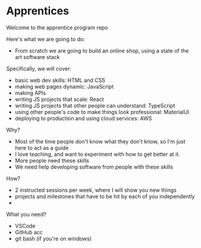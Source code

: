 # Apprentices

Welcome to the apprentice program repo

Here's what we are going to do:
- From scratch we are going to build an online shop, using a state of the art software stack

Specifically, we will cover:
- basic web dev skills: HTML and CSS
- making web pages dynamic: JavaScript
- making APIs
- writing JS projects that scale: React
- writing JS projects that other people can understand: TypeScript
- using other people's code to make things look professional: MaterialUI
- deploying to production and using cloud services: AWS

Why?
- Most of the time people don't know what they don't know, so I'm just here to act as a guide
- I love teaching, and want to experiment with how to get better at it.
- More people need these skills
- We need help developing software from people with these skills

How?
- 2 instructed sessions per week, where I will show you new things
- projects and milestones that have to be hit by each of you independently
- 

What you need?
- VSCode
- GitHub acc
- git bash (if you're on windows)